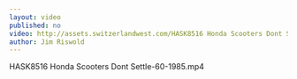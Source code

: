 ```yaml
---
layout: video
published: no
video: http://assets.switzerlandwest.com/HASK8516 Honda Scooters Dont Settle-60-1985.mp4
author: Jim Riswold
---
```

HASK8516 Honda Scooters Dont Settle-60-1985.mp4

